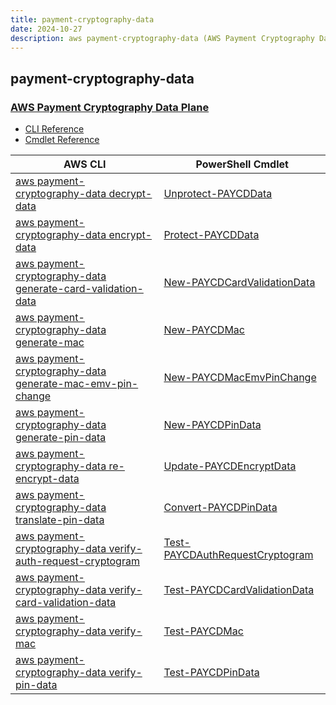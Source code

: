 ```yaml
---
title: payment-cryptography-data
date: 2024-10-27
description: aws payment-cryptography-data (AWS Payment Cryptography Data Plane) command/cmdlet list.
---
```


## payment-cryptography-data

### [AWS Payment Cryptography Data Plane](https://docs.aws.amazon.com/payment-cryptography/)

* [CLI Reference](https://awscli.amazonaws.com/v2/documentation/api/latest/reference/payment-cryptography-data/index.html)
* [Cmdlet Reference](https://docs.aws.amazon.com/powershell/latest/reference/items/PaymentCryptographyData_cmdlets.html)

|AWS CLI|PowerShell Cmdlet|
|----|----|
|[aws payment-cryptography-data decrypt-data](https://awscli.amazonaws.com/v2/documentation/api/latest/reference/payment-cryptography-data/decrypt-data.html)|[Unprotect-PAYCDData](https://docs.aws.amazon.com/powershell/latest/reference/items/Unprotect-PAYCDData.html)|
|[aws payment-cryptography-data encrypt-data](https://awscli.amazonaws.com/v2/documentation/api/latest/reference/payment-cryptography-data/encrypt-data.html)|[Protect-PAYCDData](https://docs.aws.amazon.com/powershell/latest/reference/items/Protect-PAYCDData.html)|
|[aws payment-cryptography-data generate-card-validation-data](https://awscli.amazonaws.com/v2/documentation/api/latest/reference/payment-cryptography-data/generate-card-validation-data.html)|[New-PAYCDCardValidationData](https://docs.aws.amazon.com/powershell/latest/reference/items/New-PAYCDCardValidationData.html)|
|[aws payment-cryptography-data generate-mac](https://awscli.amazonaws.com/v2/documentation/api/latest/reference/payment-cryptography-data/generate-mac.html)|[New-PAYCDMac](https://docs.aws.amazon.com/powershell/latest/reference/items/New-PAYCDMac.html)|
|[aws payment-cryptography-data generate-mac-emv-pin-change](https://awscli.amazonaws.com/v2/documentation/api/latest/reference/payment-cryptography-data/generate-mac-emv-pin-change.html)|[New-PAYCDMacEmvPinChange](https://docs.aws.amazon.com/powershell/latest/reference/items/New-PAYCDMacEmvPinChange.html)|
|[aws payment-cryptography-data generate-pin-data](https://awscli.amazonaws.com/v2/documentation/api/latest/reference/payment-cryptography-data/generate-pin-data.html)|[New-PAYCDPinData](https://docs.aws.amazon.com/powershell/latest/reference/items/New-PAYCDPinData.html)|
|[aws payment-cryptography-data re-encrypt-data](https://awscli.amazonaws.com/v2/documentation/api/latest/reference/payment-cryptography-data/re-encrypt-data.html)|[Update-PAYCDEncryptData](https://docs.aws.amazon.com/powershell/latest/reference/items/Update-PAYCDEncryptData.html)|
|[aws payment-cryptography-data translate-pin-data](https://awscli.amazonaws.com/v2/documentation/api/latest/reference/payment-cryptography-data/translate-pin-data.html)|[Convert-PAYCDPinData](https://docs.aws.amazon.com/powershell/latest/reference/items/Convert-PAYCDPinData.html)|
|[aws payment-cryptography-data verify-auth-request-cryptogram](https://awscli.amazonaws.com/v2/documentation/api/latest/reference/payment-cryptography-data/verify-auth-request-cryptogram.html)|[Test-PAYCDAuthRequestCryptogram](https://docs.aws.amazon.com/powershell/latest/reference/items/Test-PAYCDAuthRequestCryptogram.html)|
|[aws payment-cryptography-data verify-card-validation-data](https://awscli.amazonaws.com/v2/documentation/api/latest/reference/payment-cryptography-data/verify-card-validation-data.html)|[Test-PAYCDCardValidationData](https://docs.aws.amazon.com/powershell/latest/reference/items/Test-PAYCDCardValidationData.html)|
|[aws payment-cryptography-data verify-mac](https://awscli.amazonaws.com/v2/documentation/api/latest/reference/payment-cryptography-data/verify-mac.html)|[Test-PAYCDMac](https://docs.aws.amazon.com/powershell/latest/reference/items/Test-PAYCDMac.html)|
|[aws payment-cryptography-data verify-pin-data](https://awscli.amazonaws.com/v2/documentation/api/latest/reference/payment-cryptography-data/verify-pin-data.html)|[Test-PAYCDPinData](https://docs.aws.amazon.com/powershell/latest/reference/items/Test-PAYCDPinData.html)|

